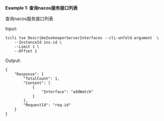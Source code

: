 **Example 1: 查询nacos服务接口列表**

查询nacos服务接口列表

Input: 

```
tccli tse DescribeZookeeperServerInterfaces --cli-unfold-argument  \
    --InstanceId ins-id \
    --Limit 1 \
    --Offset 1
```

Output: 
```
{
    "Response": {
        "TotalCount": 1,
        "Content": [
            {
                "Interface": "addWatch"
            }
        ],
        "RequestId": "req-id"
    }
}
```

